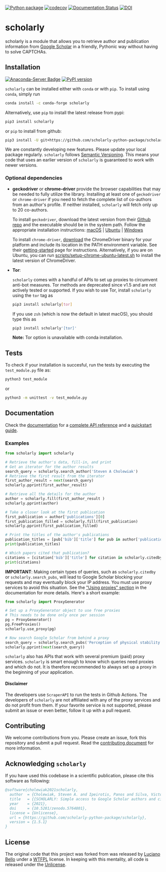 [![Python package](https://github.com/scholarly-python-package/scholarly/workflows/Python%20package/badge.svg?branch=main)](https://github.com/scholarly-python-package/scholarly/actions?query=branch%3Amain)
[![codecov](https://codecov.io/gh/scholarly-python-package/scholarly/branch/main/graph/badge.svg?token=0svtI9yVSQ)](https://codecov.io/gh/scholarly-python-package/scholarly)
[![Documentation Status](https://readthedocs.org/projects/scholarly/badge/?version=latest)](https://scholarly.readthedocs.io/en/latest/?badge=latest)
[![DOI](https://zenodo.org/badge/27442991.svg)](https://zenodo.org/badge/latestdoi/27442991)

# scholarly

scholarly is a module that allows you to retrieve author and publication information from [Google Scholar](https://scholar.google.com) in a friendly, Pythonic way without having to solve CAPTCHAs.

## Installation

[![Anaconda-Server Badge](https://anaconda.org/conda-forge/scholarly/badges/installer/conda.svg)](https://conda.anaconda.org/conda-forge)
[![PyPI version](https://badge.fury.io/py/scholarly.svg)](https://badge.fury.io/py/scholarly)

`scholarly` can be installed either with `conda` or with `pip`.
To install using `conda`, simply run
```bash
conda install -c conda-forge scholarly
```

Alternatively, use `pip` to install the latest release from pypi:

```bash
pip3 install scholarly
```

or `pip` to install from github:

```bash
pip3 install -U git+https://github.com/scholarly-python-package/scholarly.git
```

We are constantly developing new features.
Please update your local package regularly.
`scholarly` follows [Semantic Versioning](https://semver.org/).
This means your code that uses an earlier version of `scholarly` is guaranteed to work with newer versions.

### Optional dependencies

- **geckodriver** or **chrome-driver** provide the browser capabilities that may be needed to fully utilize the library.
Installing at least one of `geckodriver` or `chrome-driver` if you need to fetch the complete list of co-authors from an author's profile.
If neither installed, `scholarly` will fetch only up to 20 co-authors.

    To install `geckodriver`, download the latest version from their [Github repo](https://github.com/mozilla/geckodriver/releases) and the executable should be in the system path.
    Follow the appropriate installation instructions:
    [macOS](https://stackoverflow.com/a/67211136) | [Ubuntu](https://askubuntu.com/a/871077) | [Windows](https://stackoverflow.com/a/56926716)

    To install `chrome-driver`, [download](https://chromedriver.chromium.org/downloads) the ChromeDriver binary for your platform and include its location in the PATH environment variable.
    See their [getting-started](https://chromedriver.chromium.org/getting-started) page for instructions.
    Alternatively, if you are on Ubuntu, you can run [scripts/setup-chrome-ubuntu-latest.sh](scripts/setup-chrome-ubuntu-latest.sh) to install the latest version of ChromeDriver.

- **Tor**:

    `scholarly` comes with a handful of APIs to set up proxies to circumvent anti-bot measures.
    Tor methods are deprecated since v1.5 and are not actively tested or supported.
    If you wish to use Tor, install `scholarly` using the `tor` tag as
    ```bash
    pip3 install scholarly[tor]
    ```
    If you use `zsh` (which is now the default in latest macOS), you should type this as
    ```zsh
    pip3 install scholarly'[tor]'
    ```
    **Note:** Tor option is unavailable with conda installation.

## Tests

To check if your installation is succesful, run the tests by executing the `test_module.py` file as:

```bash
python3 test_module
```

or

```bash
python3 -m unittest -v test_module.py
```
## Documentation

Check the [documentation](https://scholarly.readthedocs.io/en/latest/?badge=latest) for a [complete API reference](https://scholarly.readthedocs.io/en/stable/scholarly.html) and a [quickstart guide](https://scholarly.readthedocs.io/en/stable/quickstart.html).

### Examples

```python
from scholarly import scholarly

# Retrieve the author's data, fill-in, and print
# Get an iterator for the author results
search_query = scholarly.search_author('Steven A Cholewiak')
# Retrieve the first result from the iterator
first_author_result = next(search_query)
scholarly.pprint(first_author_result)

# Retrieve all the details for the author
author = scholarly.fill(first_author_result )
scholarly.pprint(author)

# Take a closer look at the first publication
first_publication = author['publications'][0]
first_publication_filled = scholarly.fill(first_publication)
scholarly.pprint(first_publication_filled)

# Print the titles of the author's publications
publication_titles = [pub['bib']['title'] for pub in author['publications']]
print(publication_titles)

# Which papers cited that publication?
citations = [citation['bib']['title'] for citation in scholarly.citedby(first_publication_filled)]
print(citations)
```

**IMPORTANT**: Making certain types of queries, such as `scholarly.citedby` or `scholarly.search_pubs`, will lead to Google Scholar blocking your requests and may eventually block your IP address.
You must use proxy services to avoid this situation.
See the ["Using proxies" section](https://scholarly.readthedocs.io/en/stable/quickstart.html#using-proxies) in the documentation for more details. Here's a short example:

```python
from scholarly import ProxyGenerator

# Set up a ProxyGenerator object to use free proxies
# This needs to be done only once per session
pg = ProxyGenerator()
pg.FreeProxies()
scholarly.use_proxy(pg)

# Now search Google Scholar from behind a proxy
search_query = scholarly.search_pubs('Perception of physical stability and center of mass of 3D objects')
scholarly.pprint(next(search_query))
```

`scholarly` also has APIs that work with several premium (paid) proxy services.
`scholarly` is smart enough to know which queries need proxies and which do not.
It is therefore recommended to always set up a proxy in the beginning of your application.

#### Disclaimer

The developers use `ScraperAPI` to run the tests in Github Actions.
The developers of `scholarly` are not affiliated with any of the proxy services and do not profit from them. If your favorite service is not supported, please submit an issue or even better, follow it up with a pull request.

## Contributing

We welcome contributions from you.
Please create an issue, fork this repository and submit a pull request.
Read the [contributing document](.github/CONTRIBUTING.md) for more information.

## Acknowledging `scholarly`

If you have used this codebase in a scientific publication, please cite this software as following:

```bibtex
@software{cholewiak2021scholarly,
  author  = {Cholewiak, Steven A. and Ipeirotis, Panos and Silva, Victor and Kannawadi, Arun},
  title   = {{SCHOLARLY: Simple access to Google Scholar authors and citation using Python}},
  year    = {2021},
  doi     = {10.5281/zenodo.5764801},
  license = {Unlicense},
  url = {https://github.com/scholarly-python-package/scholarly},
  version = {1.5.1}
}
```

## License

The original code that this project was forked from was released by [Luciano Bello](https://github.com/lbello/chalmers-web) under a [WTFPL](http://www.wtfpl.net/) license. In keeping with this mentality, all code is released under the [Unlicense](http://unlicense.org/).
